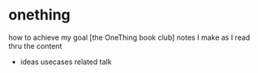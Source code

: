 # onething
how to achieve my goal
[the OneThing book club]
notes I make as I read thru the content 
- ideas usecases related talk
